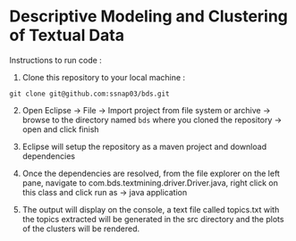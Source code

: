 # Descriptive Modeling and Clustering of Textual Data

Instructions to run code :

1. Clone this repository to your local machine :

`git clone git@github.com:ssnap03/bds.git`

2. Open Eclipse -> File -> Import project from file system or archive -> browse to the directory named `bds` where you cloned the repository -> open and click finish

3. Eclipse will setup the repository as a maven project and download dependencies

4. Once the dependencies are resolved, from the file explorer on the left pane, navigate to com.bds.textmining.driver.Driver.java, right click on this class and click run as -> java application

5. The output will display on the console, a text file called topics.txt with the topics extracted will be generated in the src directory and the plots of the clusters will be rendered.
